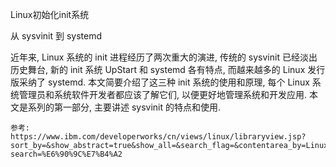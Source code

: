 Linux初始化init系统

从 sysvinit 到 systemd

近年来, Linux 系统的 init 进程经历了两次重大的演进, 传统的 sysvinit 已经淡出历史舞台, 新的 init 系统 UpStart 和 systemd 各有特点, 而越来越多的 Linux 发行版采纳了 systemd. 本文简要介绍了这三种 init 系统的使用和原理, 每个 Linux 系统管理员和系统软件开发者都应该了解它们, 以便更好地管理系统和开发应用. 本文是系列的第一部分, 主要讲述 sysvinit 的特点和使用. 

```
参考: 
https://www.ibm.com/developerworks/cn/views/linux/libraryview.jsp?sort_by=&show_abstract=true&show_all=&search_flag=&contentarea_by=Linux&search_by=%E6%B5%85%E6%9E%90+Linux+%E5%88%9D%E5%A7%8B%E5%8C%96+init+%E7%B3%BB%E7%BB%9F&topic_by=-1&type_by=%E6%89%80%E6%9C%89%E7%B1%BB%E5%88%AB&ibm-search=%E6%90%9C%E7%B4%A2
```